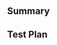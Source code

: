 <!--
Thanks for submitting a pull request! We appreciate the time and effort you spent to get this far.

If you haven't already, please make sure that you've reviewed the CONTRIBUTING guide:
https://github.com/algorand/go-algorand/blob/master/CONTRIBUTING.md#code-guidelines

In particular ensure that you've run the following:
* make generate
* make sanity (which runs make fmt, make lint, make fix and make vet)

It is also a good idea to run tests:
* make test
* make integration
-->

## Summary

<!-- Explain the goal of this change and what problem it is solving. Format this cleanly so that it may be used for a commit message, as your changes will be squash-merged. -->

## Test Plan

<!-- How did you test these changes? Please provide the exact scenarios you tested in as much detail as possible including commands, output and rationale. -->
